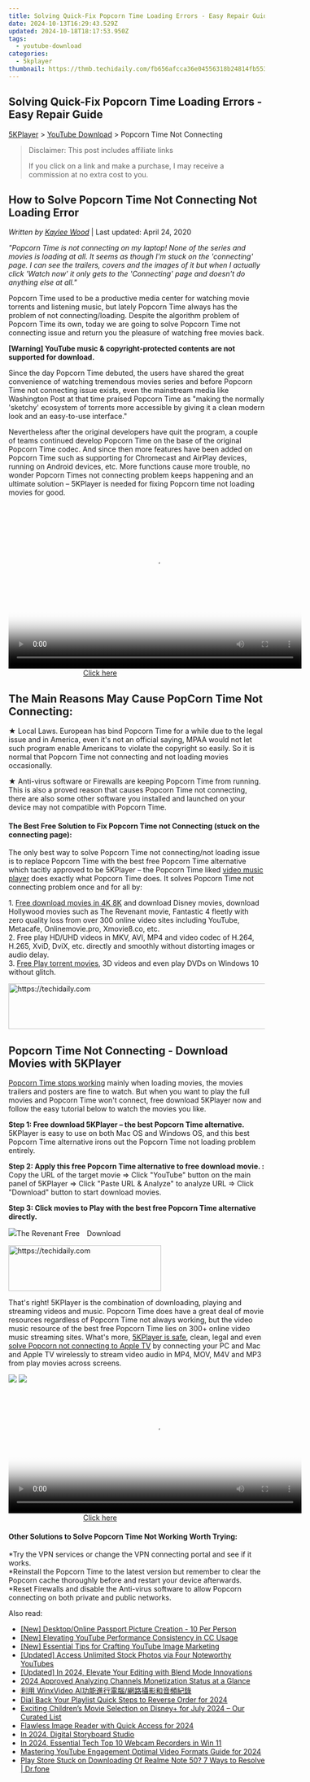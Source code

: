 ```yaml
---
title: Solving Quick-Fix Popcorn Time Loading Errors - Easy Repair Guide
date: 2024-10-13T16:29:43.529Z
updated: 2024-10-18T18:17:53.950Z
tags:
  - youtube-download
categories:
  - 5kplayer
thumbnail: https://thmb.techidaily.com/fb656afcca36e04556318b24814fb553c32e021b58e5e7b1eb34d691269dedb8.jpg
---
```


## Solving Quick-Fix Popcorn Time Loading Errors - Easy Repair Guide

[5KPlayer](https://tools.techidaily.com/5kplayer/products/) \> [YouTube Download](https://tools.techidaily.com/5kplayer/youtube-download/) \> Popcorn Time Not Connecting

>  Disclaimer: This post includes affiliate links
>
>  If you click on a link and make a purchase, I may receive a commission at no extra cost to you.
>

## How to Solve Popcorn Time Not Connecting Not Loading Error

 _Written by [Kaylee Wood](https://www.quora.com/profile/Amanda-Hu-21)_ | Last updated: April 24, 2020 

_"Popcorn Time is not connecting on my laptop! None of the series and movies is loading at all. It seems as though I'm stuck on the 'connecting' page. I can see the trailers, covers and the images of it but when I actually click 'Watch now' it only gets to the 'Connecting' page and doesn't do anything else at all."_

 Popcorn Time used to be a productive media center for watching movie torrents and listening music, but lately Popcorn Time always has the problem of not connecting/loading. Despite the algorithm problem of Popcorn Time its own, today we are going to solve Popcorn Time not connecting issue and return you the pleasure of watching free movies back. 

**\[Warning\] YouTube music & copyright-protected contents are not supported for download.**

Since the day Popcorn Time debuted, the users have shared the great convenience of watching tremendous movies series and before Popcorn Time not connecting issue exists, even the mainstream media like Washington Post at that time praised Popcorn Time as "making the normally 'sketchy' ecosystem of torrents more accessible by giving it a clean modern look and an easy-to-use interface."

Nevertheless after the original developers have quit the program, a couple of teams continued develop Popcorn Time on the base of the original Popcorn Time codec. And since then more features have been added on Popcorn Time such as supporting for Chromecast and AirPlay devices, running on Android devices, etc. More functions cause more trouble, no wonder Popcorn Times not connecting problem keeps happening and an ultimate solution – 5KPlayer is needed for fixing Popcorn time not loading movies for good. 

<!-- affiliate ads begin -->
<span id="1160850">
					<video width="576" height="324" style="cursor:pointer"
           poster="//a.impactradius-go.com/display-clicktoplayimage/1160850.png"
           onclick="if(!this.playClicked){this.play();this.setAttribute('controls',true);this.playClicked=true;}">
	   <source src="//a.impactradius-go.com/display-ad/14559-1160850">
	   <img src="//a.impactradius-go.com/display-clicktoplayimage/1160850.png" style="border: none; height: 100%; width: 100%; object-fit: contain">
	</video>
	<div style="width:360px;text-align:center"><a href="javascript:window.open(decodeURIComponent('https%3A%2F%2Fpropmoneyinc.pxf.io%2Fc%2F5597632%2F1160850%2F14559'), '_blank');void(0);">Click here</a></div>
</span>
<img height="0" width="0" src="https://imp.pxf.io/i/5597632/1160850/14559" style="position:absolute;visibility:hidden;" border="0" />
<!-- affiliate ads end -->

## The Main Reasons May Cause PopCorn Time Not Connecting:

★ Local Laws. European has bind Popcorn Time for a while due to the legal issue and in America, even it's not an official saying, MPAA would not let such program enable Americans to violate the copyright so easily. So it is normal that Popcorn Time not connecting and not loading movies occasionally. 

★ Anti-virus software or Firewalls are keeping Popcorn Time from running. This is also a proved reason that causes Popcorn Time not connecting, there are also some other software you installed and launched on your device may not compatible with Popcorn Time. 

####   **The Best Free Solution to Fix Popcorn Time not Connecting (stuck on the connecting page):**

 The only best way to solve Popcorn Time not connecting/not loading issue is to replace Popcorn Time with the best free Popcorn Time alternative which tacitly approved to be 5KPlayer – the Popcorn Time liked [video music player](https://tools.techidaily.com/5kplayer/video-music-player/) does exactly what Popcorn Time does. It solves Popcorn Time not connecting problem once and for all by: 

1\. [Free download movies in 4K 8K](https://tools.techidaily.com/5kplayer/youtube-download/) and download Disney movies, download Hollywood movies such as The Revenant movie, Fantastic 4 fleetly with zero quality loss from over 300 online video sites including YouTube, Metacafe, Onlinemovie.pro, Xmovie8.co, etc.   
2\. Free play HD/UHD videos in MKV, AVI, MP4 and video codec of H.264, H.265, XviD, DviX, etc. directly and smoothly without distorting images or audio delay.  
3\. [Free Play torrent movies](https://tools.techidaily.com/5kplayer/video-music-player/), 3D videos and even play DVDs on Windows 10 without glitch. 

<!-- affiliate ads begin -->
<a href="https://unicoeye.pxf.io/c/5597632/2134223/18498" target="_top" id="2134223">
  <img src="//a.impactradius-go.com/display-ad/18498-2134223" border="0" alt="https://techidaily.com" width="728" height="90"/>
</a>
<img height="0" width="0" src="https://unicoeye.pxf.io/i/5597632/2134223/18498" style="position:absolute;visibility:hidden;" border="0" />
<!-- affiliate ads end -->

##  Popcorn Time Not Connecting - Download Movies with 5KPlayer

[Popcorn Time stops working](https://tools.techidaily.com/winxdvd/products/) mainly when loading movies, the movies trailers and posters are fine to watch. But when you want to play the full movies and Popcorn Time won't connect, free download 5KPlayer now and follow the easy tutorial below to watch the movies you like. 

**Step 1: Free download 5KPlayer – the best Popcorn Time alternative.**   
 5KPlayer is easy to use on both Mac OS and Windows OS, and this best Popcorn Time alternative irons out the Popcorn Time not loading problem entirely. 

**Step 2: Apply this free Popcorn Time alternative to free download movie. :**   
 Copy the URL of the target movie => Click "YouTube" button on the main panel of 5KPlayer => Click "Paste URL & Analyze" to analyze URL => Click "Download" button to start download movies. 

**Step 3: Click movies to Play with the best free Popcorn Time alternative directly.** 

![The Revenant Free　Download](https://www.5kplayer.com/youtube-download/img/download-the-revenant.jpg) 

<!-- affiliate ads begin -->
<a href="https://aligracehair.sjv.io/c/5597632/2012401/19272" target="_top" id="2012401">
  <img src="//a.impactradius-go.com/display-ad/19272-2012401" border="0" alt="https://techidaily.com" width="300" height="90"/>
</a>
<img height="0" width="0" src="https://aligracehair.sjv.io/i/5597632/2012401/19272" style="position:absolute;visibility:hidden;" border="0" />
<!-- affiliate ads end -->

That's right! 5KPlayer is the combination of downloading, playing and streaming videos and music. Popcorn Time does have a great deal of movie resources regardless of Popcorn Time not always working, but the video music resource of the best free Popcorn Time lies on 300+ online video music streaming sites. What's more, [5KPlayer is safe](https://tools.techidaily.com/5kplayer/video-music-player/), clean, legal and even [solve Popcorn not connecting to Apple TV](https://tools.techidaily.com/5kplayer/airplay/) by connecting your PC and Mac and Apple TV wirelessly to stream video audio in MP4, MOV, M4V and MP3 from play movies across screens.

[![](https://www.5kplayer.com/youtube-download/../button/freedownwhitewin.png)](https://tools.techidaily.com/5kplayer/products/) [![](https://www.5kplayer.com/youtube-download/../button/freedownbackmac.png)](https://tools.techidaily.com/5kplayer/products/) 

<!-- affiliate ads begin -->
<span id="1993645">
					<video width="576" height="240" style="cursor:pointer"
           poster="//a.impactradius-go.com/display-clicktoplayimage/1993645.png"
           onclick="if(!this.playClicked){this.play();this.setAttribute('controls',true);this.playClicked=true;}">
	   <source src="//a.impactradius-go.com/display-ad/22993-1993645">
	   <img src="//a.impactradius-go.com/display-clicktoplayimage/1993645.png" style="border: none; height: 100%; width: 100%; object-fit: contain">
	</video>
	<div style="width:360px;text-align:center"><a href="javascript:window.open(decodeURIComponent('https%3A%2F%2Fhomestyler.sjv.io%2Fc%2F5597632%2F1993645%2F22993'), '_blank');void(0);">Click here</a></div>
</span>
<img height="0" width="0" src="https://imp.pxf.io/i/5597632/1993645/22993" style="position:absolute;visibility:hidden;" border="0" />
<!-- affiliate ads end -->

#### **Other Solutions to Solve Popcorn Time Not Working Worth Trying:**

\*Try the VPN services or change the VPN connecting portal and see if it works.   
 \*Reinstall the Popcorn Time to the latest version but remember to clear the Popcorn cache thoroughly before and restart your device afterwards. \*Reset Firewalls and disable the Anti-virus software to allow Popcorn connecting on both private and public networks.

<ins class="adsbygoogle"
     style="display:block"
     data-ad-format="autorelaxed"
     data-ad-client="ca-pub-7571918770474297"
     data-ad-slot="1223367746"></ins>

<ins class="adsbygoogle"
     style="display:block"
     data-ad-client="ca-pub-7571918770474297"
     data-ad-slot="8358498916"
     data-ad-format="auto"
     data-full-width-responsive="true"></ins>

<span class="atpl-alsoreadstyle">Also read:</span>
<div><ul>
<li><a href="https://article-tips.techidaily.com/new-desktoponline-passport-picture-creation-10-per-person/"><u>[New] Desktop/Online Passport Picture Creation - 10 Per Person</u></a></li>
<li><a href="https://youtube-video-recordings.techidaily.com/new-elevating-youtube-performance-consistency-in-cc-usage/"><u>[New] Elevating YouTube Performance Consistency in CC Usage</u></a></li>
<li><a href="https://youtube-video-recordings.techidaily.com/new-essential-tips-for-crafting-youtube-image-marketing/"><u>[New] Essential Tips for Crafting YouTube Image Marketing</u></a></li>
<li><a href="https://youtube-video-recordings.techidaily.com/updated-access-unlimited-stock-photos-via-four-noteworthy-youtubes/"><u>[Updated] Access Unlimited Stock Photos via Four Noteworthy YouTubes</u></a></li>
<li><a href="https://digital-screen-recording.techidaily.com/updated-in-2024-elevate-your-editing-with-blend-mode-innovations/"><u>[Updated] In 2024, Elevate Your Editing with Blend Mode Innovations</u></a></li>
<li><a href="https://youtube-video-recordings.techidaily.com/2024-approved-analyzing-channels-monetization-status-at-a-glance/"><u>2024 Approved Analyzing Channels Monetization Status at a Glance</u></a></li>
<li><a href="https://techtrends.techidaily.com/1725289692125-winxvideo-ai/"><u>利用 WinxVideo AI功能進行電腦/網路攝影和音頻紀錄</u></a></li>
<li><a href="https://youtube-video-recordings.techidaily.com/dial-back-your-playlist-quick-steps-to-reverse-order-for-2024/"><u>Dial Back Your Playlist Quick Steps to Reverse Order for 2024</u></a></li>
<li><a href="https://techno-recovery.techidaily.com/exciting-childrens-movie-selection-on-disneyplus-for-july-2024-our-curated-list/"><u>Exciting Children’s Movie Selection on Disney+ for July 2024 – Our Curated List</u></a></li>
<li><a href="https://some-techniques.techidaily.com/flawless-image-reader-with-quick-access-for-2024/"><u>Flawless Image Reader with Quick Access for 2024</u></a></li>
<li><a href="https://youtube-video-recordings.techidaily.com/in-2024-digital-storyboard-studio/"><u>In 2024, Digital Storyboard Studio</u></a></li>
<li><a href="https://visual-screen-recording.techidaily.com/in-2024-essential-tech-top-10-webcam-recorders-in-win-11/"><u>In 2024, Essential Tech Top 10 Webcam Recorders in Win 11</u></a></li>
<li><a href="https://youtube-help.techidaily.com/mastering-youtube-engagement-optimal-video-formats-guide-for-2024/"><u>Mastering YouTube Engagement Optimal Video Formats Guide for 2024</u></a></li>
<li><a href="https://howto.techidaily.com/play-store-stuck-on-downloading-of-realme-note-50-7-ways-to-resolve-drfone-by-drfone-fix-android-problems-fix-android-problems/"><u>Play Store Stuck on Downloading Of Realme Note 50? 7 Ways to Resolve | Dr.fone</u></a></li>
</ul></div>

